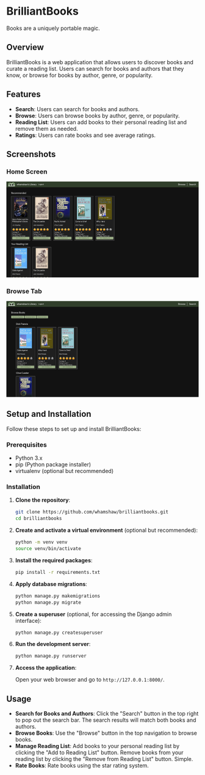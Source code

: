 # BrilliantBooks

Books are a uniquely portable magic.

## Overview

BrilliantBooks is a web application that allows users to discover books and curate a reading list. Users can search for books and authors that they know, or browse for books by author, genre, or popularity.


## Features

- **Search**: Users can search for books and authors.
- **Browse**: Users can browse books by author, genre, or popularity.
- **Reading List**: Users can add books to their personal reading list and remove them as needed.
- **Ratings**: Users can rate books and see average ratings.

## Screenshots

### Home Screen
![Home Screen](media/screenshots/BBHome.png)

### Browse Tab
![Browse Tab](media/screenshots/BBBrowse.png)

## Setup and Installation

Follow these steps to set up and install BrilliantBooks:

### Prerequisites

- Python 3.x
- pip (Python package installer)
- virtualenv (optional but recommended)

### Installation

1. **Clone the repository**:

    ```sh
    git clone https://github.com/whamshaw/brilliantbooks.git
    cd brilliantbooks
    ```

2. **Create and activate a virtual environment** (optional but recommended):

    ```sh
    python -m venv venv
    source venv/bin/activate
    ```

3. **Install the required packages**:

    ```sh
    pip install -r requirements.txt
    ```

4. **Apply database migrations**:

    ```sh
    python manage.py makemigrations
    python manage.py migrate
    ```

5. **Create a superuser** (optional, for accessing the Django admin interface):

    ```sh
    python manage.py createsuperuser
    ```

6. **Run the development server**:

    ```sh
    python manage.py runserver
    ```

7. **Access the application**:

    Open your web browser and go to `http://127.0.0.1:8000/`.

## Usage

- **Search for Books and Authors**: Click the "Search" button in the top right to pop out the search bar. The search results will match both books and authors.
- **Browse Books**: Use the "Browse" button in the top navigation to browse books.
- **Manage Reading List**: Add books to your personal reading list by clicking the "Add to Reading List" button. Remove books from your reading list by clicking the "Remove from Reading List" button. Simple.
- **Rate Books**: Rate books using the star rating system.